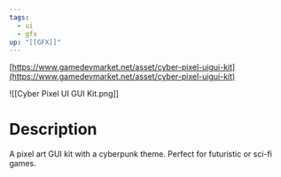 ```yaml
---
tags:
  - ui
  - gfx
up: "[[GFX]]"
---
```

[https://www.gamedevmarket.net/asset/cyber-pixel-uigui-kit](https://www.gamedevmarket.net/asset/cyber-pixel-uigui-kit)

![[Cyber Pixel UI GUI Kit.png]]

# Description
A pixel art GUI kit with a cyberpunk theme. Perfect for futuristic or sci-fi games.
